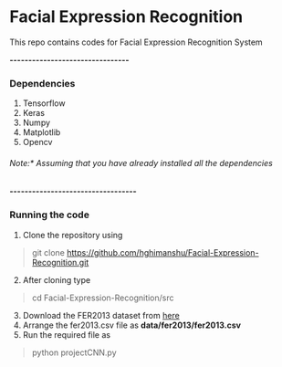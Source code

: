 # Facial Expression Recognition

This repo contains codes for Facial Expression Recognition System

**--------------------------------**

### Dependencies

1. Tensorflow
2. Keras
3. Numpy
4. Matplotlib
5. Opencv

###### Note:* Assuming that you have already installed all the dependencies

**----------------------------------**

### Running the code

1. Clone the repository using 
> git clone https://github.com/hghimanshu/Facial-Expression-Recognition.git

2. After cloning type
> cd Facial-Expression-Recognition/src

3. Download the FER2013 dataset from [here](https://drive.google.com/open?id=1eB3XJJ_A4Tkas2y5BDirl0Ij6Ff5HUlG)
4. Arrange the fer2013.csv file as **data/fer2013/fer2013.csv**
5. Run the required file as
> python projectCNN.py
